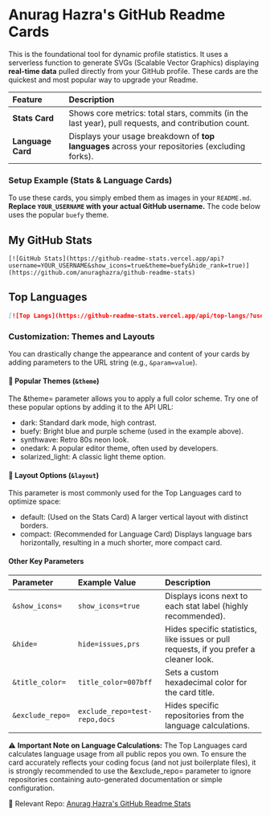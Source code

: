 # Anurag Hazra's GitHub Readme Cards

This is the foundational tool for dynamic profile statistics. It uses a serverless function to generate SVGs (Scalable Vector Graphics) displaying **real-time data** pulled directly from your GitHub profile. These cards are the quickest and most popular way to upgrade your Readme.

| Feature | Description |
| :--- | :--- |
| **Stats Card** | Shows core metrics: total stars, commits (in the last year), pull requests, and contribution count. |
| **Language Card** | Displays your usage breakdown of **top languages** across your repositories (excluding forks). |

### Setup Example (Stats & Language Cards)

To use these cards, you simply embed them as images in your `README.md`. **Replace `YOUR_USERNAME` with your actual GitHub username.** The code below uses the popular `buefy` theme.

## My GitHub Stats

```markdowm
[![GitHub Stats](https://github-readme-stats.vercel.app/api?username=YOUR_USERNAME&show_icons=true&theme=buefy&hide_rank=true)](https://github.com/anuraghazra/github-readme-stats)
```

## Top Languages

```markdown
[![Top Langs](https://github-readme-stats.vercel.app/api/top-langs/?username=YOUR_USERNAME&layout=compact&theme=buefy&exclude_repo=recode-hive-docs,test-repo)](https://github.com/anuraghazra/github-readme-stats)
```

### Customization: Themes and Layouts

You can drastically change the appearance and content of your cards by adding parameters to the URL string (e.g., `&param=value`).

#### 🎨 Popular Themes (`&theme`)

The &theme= parameter allows you to apply a full color scheme. Try one of these popular options by adding it to the API URL:

- dark: Standard dark mode, high contrast.
- buefy: Bright blue and purple scheme (used in the example above).
- synthwave: Retro 80s neon look.
- onedark: A popular editor theme, often used by developers.
- solarized_light: A classic light theme option.


#### 📐 Layout Options (`&layout`)

This parameter is most commonly used for the Top Languages card to optimize space:

- default: (Used on the Stats Card) A larger vertical layout with distinct borders.
- compact: (Recommended for Language Card) Displays language bars horizontally, resulting in a much shorter, more compact card.

#### Other Key Parameters

| Parameter | Example Value | Description |
| :--- | :--- | :--- |
| `&show_icons=` | `show_icons=true` | Displays icons next to each stat label (highly recommended). |
| `&hide=` | `hide=issues,prs` | Hides specific statistics, like issues or pull requests, if you prefer a cleaner look. |
| `&title_color=` | `title_color=007bff` | Sets a custom hexadecimal color for the card title. |
| `&exclude_repo=` | `exclude_repo=test-repo,docs` | Hides specific repositories from the language calculations.|

⚠️ **Important Note on Language Calculations:** The Top Languages card calculates language usage from all public repos you own. To ensure the card accurately reflects your coding focus (and not just boilerplate files), it is strongly recommended to use the &exclude_repo= parameter to ignore repositories containing auto-generated documentation or simple configuration.

🔗 Relevant Repo: <a href="https://github.com/anuraghazra/github-readme-stats">Anurag Hazra's GitHub Readme Stats</a>